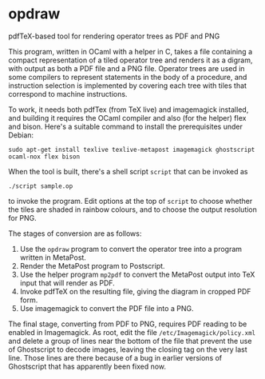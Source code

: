 # opdraw
pdfTeX-based tool for rendering operator trees as PDF and PNG

This program, written in OCaml with a helper in C, takes a file containing a compact representation of a tiled operator tree and renders it as a digram, with output as both a PDF file and a PNG file.  Operator trees are used in some compilers to represent statements in the body of a procedure, and instruction selection is implemented by covering each tree with tiles that correspond to machine instructions.

To work, it needs both pdfTex (from TeX live) and imagemagick installed, and building it requires the OCaml compiler and also (for the helper) flex and bison.  Here's a suitable command to install the prerequisites under Debian:
````
sudo apt-get install texlive texlive-metapost imagemagick ghostscript ocaml-nox flex bison
````
When the tool is built, there's a shell script `script` that can be invoked as
````
./script sample.op
````
to invoke the program.  Edit options at the top of `script` to choose whether the tiles are shaded in rainbow colours, and to choose the output resolution for PNG.

The stages of conversion are as follows:
1. Use the `opdraw` program to convert the operator tree into a program written in MetaPost.
2. Render the MetaPost program to Postscript.
3. Use the helper program `mp2pdf` to convert the MetaPost output into TeX input that will render as PDF.
4. Invoke pdfTeX on the resulting file, giving the diagram in cropped PDF form.
5. Use imagemagick to convert the PDF file into a PNG.

The final stage, converting from PDF to PNG, requires PDF reading to be enabled in Imagemagick.  As root, edit the file `/etc/Imagemagick/policy.xml` and delete a group of lines near the bottom of the file that prevent the use of Ghostscript to decode images, leaving the closing tag on the very last line.  Those lines are there because of a bug in earlier versions of Ghostscript that has apparently been fixed now.
